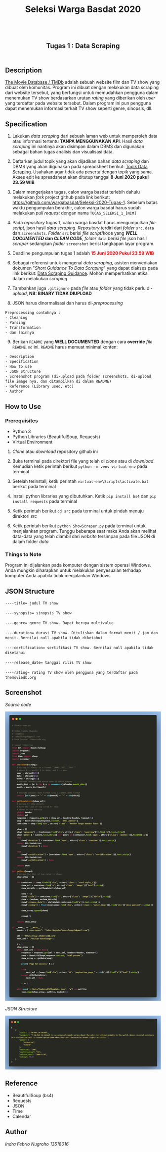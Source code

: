 <h1 align="center">
  <br>
  Seleksi Warga Basdat 2020
  <br>
  <br>
</h1>

<h2 align="center">
  <br>
  Tugas 1 : Data Scraping
  <br>
  <br>
</h2>

## Description

[The Movie Database / TMDb](themoviedb.org) adalah sebuah website film dan TV show yang dibuat oleh komunitas. Program ini dibuat dengan melakukan data scraping dari website tersebut, yang berfungsi untuk memudahkan pengguna dalam menemukan TV show berdasarkan urutan _rating_ yang diberikan oleh _user_ yang terdaftar pada website tersebut. Dalam program ini pun pengguna dapat menemukan informasi terkait TV show seperti genre, sinopsis, dll.

## Specification

1. Lakukan _data scraping_ dari sebuah laman web untuk memperoleh data atau informasi tertentu __TANPA MENGGUNAKAN API__. Hasil _data scraping_ ini nantinya akan disimpan dalam DBMS dan digunakan sebagai bahan tugas analisis dan visualisasi data.

2. Daftarkan judul topik yang akan dijadikan bahan _data scraping_ dan DBMS yang akan digunakan pada spreadsheet berikut: [Topik Data Scraping](https://docs.google.com/spreadsheets/d/1TKpyye-ZuoW0npGzylXqvQng3zYm0EzfA9RHjfeFZBk/edit?usp=sharing). Usahakan agar tidak ada peserta dengan topik yang sama. Akses edit ke spreadsheet akan ditutup tanggal __8 Juni 2020 pukul 23.59 WIB__

3. Dalam mengerjakan tugas, calon warga basdat terlebih dahulu melakukan _fork_ project github pada link berikut: https://github.com/wargabasdat/Seleksi-2020-Tugas-1. Sebelum batas waktu pengumpulan berakhir, calon warga basdat harus sudah melakukan _pull request_ dengan nama ```TUGAS_SELEKSI_1_[NIM]```

4. Pada _repository_ tugas 1, calon warga basdat harus mengumpulkan _file script_, json hasil _data scraping_. _Repository_ terdiri dari _folder_ `src`, `data` dan `screenshots`. _Folder_ `src` berisi _file script_/kode yang __*WELL DOCUMENTED* dan *CLEAN CODE*__, _folder_ `data` berisi _file_ json hasil _scraper_ sedangkan _folder_ `screenshot` berisi tangkapan layar program.

5. Deadline pengumpulan tugas 1 adalah <span style="color:red">__15 Juni 2020 Pukul 23.59 WIB__</span>

6. Sebagai referensi untuk mengenal _data scraping_, asisten menyediakan dokumen "_Short Guidance To Data Scraping_" yang dapat diakses pada link berikut: [Data Scraping Guidance](http://bit.ly/DataScrapingGuidance). Mohon memperhatikan etika dalam melakukan _scraping_.

7. Tambahkan juga `.gitignore` pada _file_ atau _folder_ yang tidak perlu di-_upload_, __NB: BINARY TIDAK DIUPLOAD__

8. JSON harus dinormalisasi dan harus di-_preprocessing_
```
Preprocessing contohnya :
- Cleaning
- Parsing
- Transformation
- dan lainnya
```

9. Berikan `README` yang __WELL DOCUMENTED__ dengan cara __override__ _file_ `README.md` ini. `README` harus memuat minimal konten:
```
- Description
- Specification
- How to use
- JSON Structure
- Screenshot program (di-upload pada folder screenshots, di-upload file image nya, dan ditampilkan di dalam README)
- Reference (Library used, etc)
- Author
```

## How to Use

### Prerequisites

* Python 3
* Python Libraries (BeautifulSoup, Requests)
* Virtual Environment

1. _Clone_ atau _download_ repository github ini

2. Buka terminal pada direktori file yang telah di _clone_ atau di _download_. Kemudian ketik perintah berikut `python -m venv virtual-env` pada terminal

3. Setelah terinstall, ketik perintah `virtual-env\Scripts\activate.bat` berikut pada terminal 

4. Install python libraries yang dibutuhkan. Ketik `pip install bs4` dan `pip install requests` pada terminal

5. Ketik perintah berikut `cd src` pada terminal untuk pindah menuju direktori _src_ 

6. Ketik perintah berikut `python ShowScraper.py` pada terminal untuk menjalankan program. Tunggu beberapa saat maka Anda akan melihat data-data yang telah diambil dari _website_ tersimpan pada file JSON di dalam folder _data_

### Things to Note

Program ini dijalankan pada komputer dengan sistem operasi Windows. Anda mungkin diharapkan untuk melakukan penyesuaian terhadap komputer Anda apabila tidak menjalankan Windows

## JSON Structure
```
----title= judul TV show

----synopsis= sinopsis TV show

----genre= genre TV show. Dapat berupa multivalue

----duration= durasi TV show. Dituliskan dalam format menit / jam dan menit. Bernilai null apabila tidak diketahui

----certification= sertifikasi TV show. Bernilai null apabila tidak diketahui

----release_date= tanggal rilis TV show

----rating= rating TV show oleh pengguna yang terdaftar pada themoviedb.org
```

## Screenshot

*Source code*

![alt text](screenshots/ss1.png)

*JSON Structure*

![alt text](screenshots/ss2.png)

## Reference

* BeautifulSoup (bs4)
* Requests
* JSON
* Time
* Calendar

## Author

*Indra Febrio Nugroho 13518016*